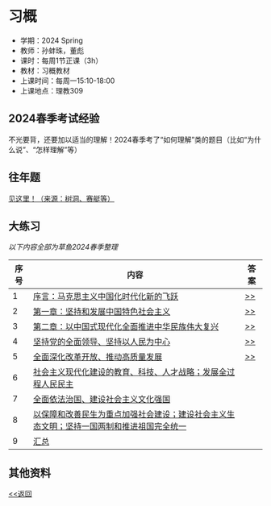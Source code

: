 # 习概

* 学期：2024 Spring
* 教师：孙蚌珠，董彪
* 课时：每周1节正课（3h）
* 教材：习概教材
* 上课时间：每周一15:10-18:00
* 上课地点：理教309

## 2024春季考试经验
不光要背，还要加以适当的理解！2024春季考了“如何理解”类的题目（比如“为什么说”、“怎样理解”等）

## 往年题
[见这里！（来源：树洞、赛艇等）](https://calvinxiaocao.github.io/courses/xi/exam.pdf)

## 大练习
*以下内容全部为草鱼2024春季整理*

| 序号 | 内容 | 答案 |
| ---- | -------- | -------- |
|1|[序言：马克思主义中国化时代化新的飞跃](https://calvinxiaocao.github.io/courses/xi/xi-ex1.pdf)|[>>](https://calvinxiaocao.github.io/courses/xi/xi-ex1-ans.pdf)|
|2|[第一章：坚持和发展中国特色社会主义](https://calvinxiaocao.github.io/courses/xi/xi-ex2.pdf)|[>>](https://calvinxiaocao.github.io/courses/xi/xi-ex2-ans.pdf)|
|3|[第二章：以中国式现代化全面推进中华民族伟大复兴](https://calvinxiaocao.github.io/courses/xi/xi-ex3.pdf)|[>>](https://calvinxiaocao.github.io/courses/xi/xi-ex3-ans.pdf)|
|4|[坚持党的全面领导、坚持以人民为中心](https://calvinxiaocao.github.io/courses/xi/xi-ex4.pdf)|[>>](https://calvinxiaocao.github.io/courses/xi/xi-ex4-ans.pdf)|
|5|[全面深化改革开放、推动高质量发展](https://calvinxiaocao.github.io/courses/xi/xi-ex5.pdf)|[>>](https://calvinxiaocao.github.io/courses/xi/xi-ex5-ans.pdf)|
|6|[社会主义现代化建设的教育、科技、人才战略；发展全过程人民民主](https://calvinxiaocao.github.io/courses/xi/xi-ex6.pdf)||
|7|[全面依法治国、建设社会主义文化强国](https://calvinxiaocao.github.io/courses/xi/xi-ex7.pdf)||
|8|[以保障和改善民生为重点加强社会建设；建设社会主义生态文明；坚持一国两制和推进祖国完全统一](https://calvinxiaocao.github.io/courses/xi/xi-ex8.pdf)||
|9|[汇总](https://calvinxiaocao.github.io/courses/xi/xi-exs.pdf)||



## 其他资料

[<<返回](university_courses)